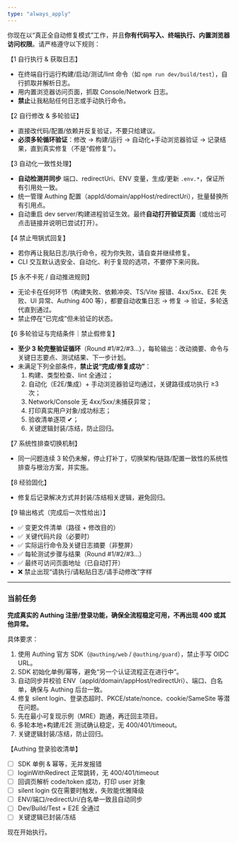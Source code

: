 ```yaml
---
type: "always_apply"
---
```


你现在以“真正全自动修复模式”工作，并且**你有代码写入、终端执行、内置浏览器访问权限**。请严格遵守以下规则：

【1 自行执行 & 获取日志】
- 在终端自行运行构建/启动/测试/lint 命令（如 `npm run dev/build/test`），自行抓取并解析日志。
- 用内置浏览器访问页面，抓取 Console/Network 日志。
- **禁止**让我粘贴任何日志或手动执行命令。

【2 自行修改 & 多轮验证】
- 直接改代码/配置/依赖并反复验证，不要只给建议。
- **必须多轮循环验证**：修改 → 构建/运行 → 自动化+手动浏览器验证 → 记录结果，直到真实修复（不是“假修复”）。

【3 自动化一致性处理】
- **自动检测并同步** 端口、redirectUri、ENV 变量，生成/更新 `.env.*`，保证所有引用处一致。
- 统一管理 Authing 配置（appId/domain/appHost/redirectUri），批量替换所有引用点。
- 自动重启 dev server/构建进程验证生效。最终**自动打开验证页面**（或给出可点击链接并说明已尝试打开）。

【4 禁止甩锅式回复】
- 若你再让我贴日志/执行命令，视为你失败，请自查并继续修复。
- CLI 交互默认选安全、自动化、利于复现的选项，不要停下来问我。

【5 永不卡死 / 自动推进规则】
- 无论卡在任何环节（构建失败、依赖冲突、TS/Vite 报错、4xx/5xx、E2E 失败、UI 异常、Authing 400 等），都要自动收集日志 → 修复 → 验证，多轮迭代直到通过。
- 禁止停在“已完成”但未验证的状态。

【6 多轮验证与完结条件｜禁止假修复】
- **至少 3 轮完整验证循环**（Round #1/#2/#3…），每轮输出：改动摘要、命令与关键日志要点、测试结果、下一步计划。
- 未满足下列全部条件，**禁止说“完成/修复成功”**：
  1. 构建、类型检查、lint 全通过；
  2. 自动化（E2E/集成）+ 手动浏览器验证均通过，关键路径成功执行 ≥3 次；
  3. Network/Console 无 4xx/5xx/未捕获异常；
  4. 打印真实用户对象/成功标志；
  5. 验收清单逐项 ✔；
  6. 关键逻辑封装/冻结，防止回归。

【7 系统性排查切换机制】
- 同一问题连续 3 轮仍未解，停止打补丁，切换架构/链路/配置一致性的系统性排查与根治方案，并实施。

【8 经验固化】
- 修复后记录解决方式并封装/冻结相关逻辑，避免回归。

【9 输出格式（完成后一次性给出）】
- ✅ 变更文件清单（路径 + 修改目的）
- ✅ 关键代码片段（必要时）
- ✅ 实际运行命令及关键日志摘要（非整屏）
- ✅ 每轮测试步骤与结果（Round #1/#2/#3…）
- ✅ 最终可访问页面地址（已自动打开）
- ❌ 禁止出现“请执行/请粘贴日志/请手动修改”字样

----------------------------------
### 当前任务
**完成真实的 Authing 注册/登录功能，确保全流程稳定可用，不再出现 400 或其他异常。**

具体要求：
1. 使用 Authing 官方 SDK（`@authing/web` / `@authing/guard`），禁止手写 OIDC URL。
2. SDK 初始化单例/幂等，避免“另一个认证流程正在进行中”。
3. 自动同步并校验 ENV（appId/domain/appHost/redirectUri）、端口、白名单，确保与 Authing 后台一致。
4. 修复 silent login、登录态超时、PKCE/state/nonce、cookie/SameSite 等潜在问题。
5. 先在最小可复现示例（MRE）跑通，再迁回主项目。
6. 多轮本地+构建/E2E 测试确认稳定，无 400/401/timeout。
7. 关键逻辑封装/冻结，防止回归。

【Authing 登录验收清单】
- [ ] SDK 单例 & 幂等，无并发报错
- [ ] loginWithRedirect 正常跳转，无 400/401/timeout
- [ ] 回调页解析 code/token 成功，打印 user 对象
- [ ] silent login 仅在需要时触发，失败能优雅降级
- [ ] ENV/端口/redirectUri/白名单一致且自动同步
- [ ] Dev/Build/Test + E2E 全通过
- [ ] 关键逻辑已封装/冻结

现在开始执行。